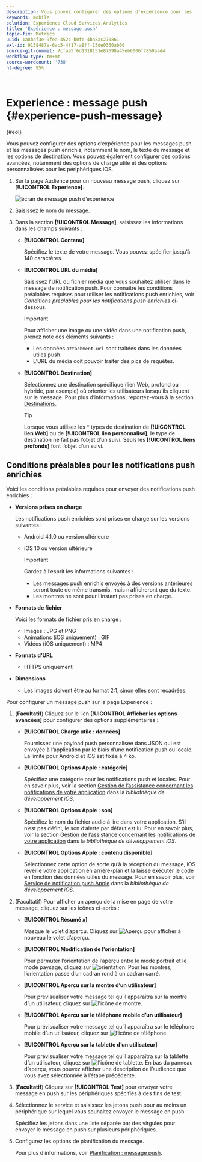 ```yaml
---
description: Vous pouvez configurer des options d’expérience pour les messages push et les messages push enrichis, notamment le nom, le texte du message et les options de destination. Vous pouvez également configurer des options avancées, notamment des options de charge utile et des options personnalisées pour les périphériques iOS.
keywords: mobile
solution: Experience Cloud Services,Analytics
title: 'Expérience : message push'
topic-fix: Metrics
uuid: 1a8baf3e-9fea-452c-b0fc-4ba8ac270861
exl-id: 9158487e-6ac5-4f17-a8ff-15de0360ab60
source-git-commit: 7cfaa5f6d1318151e87698a45eb6006f7850aad4
workflow-type: tm+mt
source-wordcount: '738'
ht-degree: 95%

---
```


# Experience : message push {#experience-push-message}

{#eol}

Vous pouvez configurer des options d’expérience pour les messages push et les messages push enrichis, notamment le nom, le texte du message et les options de destination. Vous pouvez également configurer des options avancées, notamment des options de charge utile et des options personnalisées pour les périphériques iOS.

1. Sur la page Audience pour un nouveau message push, cliquez sur **[!UICONTROL Experience]**.

   ![écran de message push d’experience](assets/experience-push-message.png)

1. Saisissez le nom du message.
1. Dans la section **[!UICONTROL Message]**, saisissez les informations dans les champs suivants :

   * **[!UICONTROL Contenu]**

      Spécifiez le texte de votre message. Vous pouvez spécifier jusqu’à 140 caractères.

   * **[!UICONTROL URL du média]**

      Saisissez l’URL du fichier média que vous souhaitez utiliser dans le message de notification push. Pour connaître les conditions préalables requises pour utiliser les notifications push enrichies, voir *Conditions préalables pour les notifications push enrichies* ci-dessous.

      >[!IMPORTANT]
      >
      >Pour afficher une image ou une vidéo dans une notification push, prenez note des éléments suivants :
      > * Les données `attachment-url` sont traitées dans les données utiles push.
      > * L’URL du média doit pouvoir traiter des pics de requêtes.


   * **[!UICONTROL Destination]**

      Sélectionnez une destination spécifique (lien Web, profond ou hybride, par exemple) où orienter les utilisateurs lorsqu’ils cliquent sur le message. Pour plus d’informations, reportez-vous à la section [Destinations](/help/using/acquisition-main/c-create-destinations.md).

      >[!TIP]
      >
      >Lorsque vous utilisez les * types de destination de **[!UICONTROL lien Web]** ou de **[!UICONTROL lien personnalisé]**, le type de destination ne fait pas l’objet d’un suivi. Seuls les **[!UICONTROL liens profonds]** font l’objet d’un suivi.

## Conditions préalables pour les notifications push enrichies

Voici les conditions préalables requises pour envoyer des notifications push enrichies :

* **Versions prises en charge**

   Les notifications push enrichies sont prises en charge sur les versions suivantes :
   * Android 4.1.0 ou version ultérieure
   * iOS 10 ou version ultérieure

      >[!IMPORTANT]
      >
      >Gardez à l’esprit les informations suivantes :
      >
      >* Les messages push enrichis envoyés à des versions antérieures seront toute de même transmis, mais n’afficheront que du texte.
      >* Les montres ne sont pour l’instant pas prises en charge.


* **Formats de fichier**

   Voici les formats de fichier pris en charge :
   * Images : JPG et PNG
   * Animations (iOS uniquement) : GIF
   * Vidéos (iOS uniquement) : MP4

* **Formats d’URL**
   * HTTPS uniquement

* **Dimensions**
   * Les images doivent être au format 2:1, sinon elles sont recadrées.

Pour configurer un message push sur la page Experience :

1. (**Facultatif**) Cliquez sur le lien **[!UICONTROL Afficher les options avancées]** pour configurer des options supplémentaires :

   * **[!UICONTROL Charge utile : données]**

      Fournissez une payload push personnalisée dans JSON qui est envoyée à l’application par le biais d’une notification push ou locale. La limite pour Android et iOS est fixée à 4 ko.

   * **[!UICONTROL Options Apple : catégorie]**

      Spécifiez une catégorie pour les notifications push et locales. Pour en savoir plus, voir la section [Gestion de l’assistance concernant les notifications de votre application](https://developer.apple.com/library/content/documentation/NetworkingInternet/Conceptual/RemoteNotificationsPG/SupportingNotificationsinYourApp.html#//apple_ref/doc/uid/TP40008194-CH4-SW9) dans la *bibliothèque de développement iOS*.

   * **[!UICONTROL Options Apple : son]**

      Spécifiez le nom du fichier audio à lire dans votre application. S’il n’est pas défini, le son d’alerte par défaut est lu. Pour en savoir plus, voir la section [Gestion de l’assistance concernant les notifications de votre application](https://developer.apple.com/library/content/documentation/NetworkingInternet/Conceptual/RemoteNotificationsPG/SupportingNotificationsinYourApp.html#//apple_ref/doc/uid/TP40008194-CH4-SW10) dans la *bibliothèque de développement iOS*.

   * **[!UICONTROL Options Apple : contenu disponible]**

      Sélectionnez cette option de sorte qu’à la réception du message, iOS réveille votre application en arrière-plan et la laisse exécuter le code en fonction des données utiles du message. Pour en savoir plus, voir [Service de notification push Apple](https://developer.apple.com/library/content/documentation/NetworkingInternet/Conceptual/RemoteNotificationsPG/APNSOverview.html#//apple_ref/doc/uid/TP40008194-CH8-SW1) dans la *bibliothèque de développement iOS*.

2. (Facultatif) Pour afficher un aperçu de la mise en page de votre message, cliquez sur les icônes ci-après :

   * **[!UICONTROL Résumé x]**

      Masque le volet d’aperçu. Cliquez sur ![Aperçu](assets/icon_preview.png) pour afficher à nouveau le volet d’aperçu.

   * **[!UICONTROL Modification de l’orientation]**

      Pour permuter l’orientation de l’aperçu entre le mode portrait et le mode paysage, cliquez sur ![orientation](assets/icon_orientation.png). Pour les montres, l’orientation passe d’un cadran rond à un cadran carré.

   * **[!UICONTROL Aperçu sur la montre d’un utilisateur]**

      Pour prévisualiser votre message tel qu’il apparaîtra sur la montre d’un utilisateur, cliquez sur ![l’icône de montre](assets/icon_watch.png).

   * **[!UICONTROL Aperçu sur le téléphone mobile d’un utilisateur]**

      Pour prévisualiser votre message tel qu’il apparaîtra sur le téléphone mobile d’un utilisateur, cliquez sur ![l’icône de téléphone](assets/icon_phone.png).

   * **[!UICONTROL Aperçu sur la tablette d’un utilisateur]**

      Pour prévisualiser votre message tel qu’il apparaîtra sur la tablette d’un utilisateur, cliquez sur ![l’icône de tablette](assets/icon_tablet.png).
   En bas du panneau d’aperçu, vous pouvez afficher une description de l’audience que vous avez sélectionnée à l’étape précédente.

3. (**Facultatif**) Cliquez sur **[!UICONTROL Test]** pour envoyer votre message en push sur les périphériques spécifiés à des fins de test.
4. Sélectionnez le service et saisissez les jetons push pour au moins un périphérique sur lequel vous souhaitez envoyer le message en push.

   Spécifiez les jetons dans une liste séparée par des virgules pour envoyer le message en push sur plusieurs périphériques.

5. Configurez les options de planification du message.

   Pour plus d’informations, voir [Planification : message push](/help/using/in-app-messaging/t-create-push-message/c-schedule-push-message.md).

